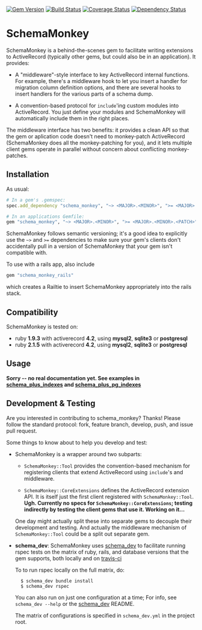 [![Gem Version](https://badge.fury.io/rb/schema_monkey.svg)](http://badge.fury.io/rb/schema_monkey)
[![Build Status](https://secure.travis-ci.org/SchemaPlus/schema_monkey.svg)](http://travis-ci.org/SchemaPlus/schema_monkey)
[![Coverage Status](https://img.shields.io/coveralls/SchemaPlus/schema_monkey.svg)](https://coveralls.io/r/SchemaPlus/schema_monkey)
[![Dependency Status](https://gemnasium.com/lomba/schema_monkey.svg)](https://gemnasium.com/SchemaPlus/schema_monkey)

# SchemaMonkey

SchemaMonkey is a behind-the-scenes gem to facilitate writing extensions to ActiveRecord (typically other gems, but could also be in an application).  It provides:

* A "middleware"-style interface to key ActiveRecord internal functions.  For example, there's a middleware hook to let you insert a handler for migration column definition options, and there are several hooks to insert handlers for the various parts of a schema dump.

* A convention-based protocol for `include`'ing custom modules into ActiveRecord.  You just define your modules and SchemaMonkey will automatically include them in the right places.


The middleware interface has two benefits: it provides a clean API so that the gem or aplication code doesn't need to monkey-patch ActiveRecord (SchemaMonkey does all the monkey-patching for you), and it lets multiple client gems operate in parallel without concern about conflicting monkey-patches.


## Installation

As usual:

```ruby
# In a gem's .gemspec:
spec.add_dependency "schema_monkey", "~> <MAJOR>.<MINOR>", ">= <MAJOR>.<MINOR>.<PATCH>"

# In an applications Gemfile:
gem "schema_monkey", "~> <MAJOR>.<MINOR>", ">= <MAJOR>.<MINOR>.<PATCH>"
```

SchemaMonkey follows semantic versioning; it's a good idea to explicitly use the `~>` and `>=` dependencies to make sure your gem's clients don't accidentally pull in a version of SchemaMonkey that your gem isn't compatible with.

To use with a rails app, also include

```ruby
gem "schema_monkey_rails"
```

which creates a Railtie to insert SchemaMonkey appropriately into the rails stack.

## Compatibility

SchemaMonkey is tested on:

<!-- SCHEMA_DEV: MATRIX - begin -->
<!-- These lines are auto-generated by schema_dev based on schema_dev.yml -->
* ruby **1.9.3** with activerecord **4.2**, using **mysql2**, **sqlite3** or **postgresql**
* ruby **2.1.5** with activerecord **4.2**, using **mysql2**, **sqlite3** or **postgresql**

<!-- SCHEMA_DEV: MATRIX - end -->

## Usage


**Sorry -- no real documentation yet. See examples in [schema_plus_indexes](https://github/SchemaPlus/schema_plus_indexes) and [schema_plus_pg_indexes](https://github/SchemaPlus/schema_plus_pg_indexes)**



## Development & Testing

Are you interested in contributing to schema_monkey?  Thanks!  Please follow
the standard protocol: fork, feature branch, develop, push, and issue pull request.

Some things to know about to help you develop and test:

* SchemaMonkey is a wrapper around two subparts:

  * `SchemaMonkey::Tool` provides the convention-based mechanism for registering clients that extend ActiveRecord using `include`'s and middleware.
  
  * `SchemaMonkey::CoreExtensions` defines the ActiveRecord extension API. It is itself just the first client registered with `SchemaMonkey::Tool`.  **Ugh. Currently no specs for `SchemaMonkey::CoreExtensions`;  testing indirectly by testing the client gems that use it.  Working on it...**

  One day might actually split these into separate gems to decouple their development and testing.  And actually the middleware mechanism of `SchemaMonkey::Tool` could be a split out separate gem.

* **schema_dev**:  SchemaMonkey uses [schema_dev](https://github.com/SchemaPlus/schema_dev) to
  facilitate running rspec tests on the matrix of ruby, rails, and database
  versions that the gem supports, both locally and on
  [travis-ci](http://travis-ci.org/SchemaPlus/schema_monkey)

  To to run rspec locally on the full matrix, do:

        $ schema_dev bundle install
        $ schema_dev rspec

  You can also run on just one configuration at a time;  For info, see `schema_dev --help` or the
  [schema_dev](https://github.com/SchemaPlus/schema_dev) README.

  The matrix of configurations is specified in `schema_dev.yml` in
  the project root.
